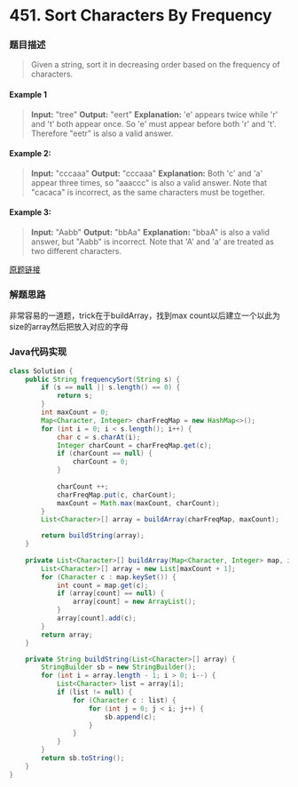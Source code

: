 # 451. Sort Characters By Frequency

### 题目描述

>Given a string, sort it in decreasing order based on the frequency of characters.

#### Example 1
>**Input:** "tree"
**Output:** "eert"
**Explanation:** 'e' appears twice while 'r' and 't' both appear once.
So 'e' must appear before both 'r' and 't'. Therefore "eetr" is also a valid answer.

#### Example 2:
>**Input:**  "cccaaa"
**Output:** "cccaaa"
**Explanation:** Both 'c' and 'a' appear three times, so "aaaccc" is also a valid answer.
Note that "cacaca" is incorrect, as the same characters must be together.

#### Example 3:
>**Input:** "Aabb"
**Output:** "bbAa"
**Explanation:** "bbaA" is also a valid answer, but "Aabb" is incorrect.
Note that 'A' and 'a' are treated as two different characters.

[原题链接](https://leetcode.com/problems/sort-characters-by-frequency/description/)


### 解题思路

非常容易的一道题，trick在于buildArray，找到max count以后建立一个以此为size的array然后把放入对应的字母
###  Java代码实现

``` java
class Solution {
    public String frequencySort(String s) {
        if (s == null || s.length() == 0) {
            return s;
        }
        int maxCount = 0;
        Map<Character, Integer> charFreqMap = new HashMap<>();
        for (int i = 0; i < s.length(); i++) {
            char c = s.charAt(i);
            Integer charCount = charFreqMap.get(c);
            if (charCount == null) {
                charCount = 0;
            }
            
            charCount ++;
            charFreqMap.put(c, charCount);
            maxCount = Math.max(maxCount, charCount);
        }
        List<Character>[] array = buildArray(charFreqMap, maxCount);

        return buildString(array);
    }
    
    private List<Character>[] buildArray(Map<Character, Integer> map, int maxCount) {
        List<Character>[] array = new List[maxCount + 1];
        for (Character c : map.keySet()) {
            int count = map.get(c);
            if (array[count] == null) {
                array[count] = new ArrayList();
            }
            array[count].add(c);
        }
        return array;
    }

    private String buildString(List<Character>[] array) {
        StringBuilder sb = new StringBuilder();
        for (int i = array.length - 1; i > 0; i--) {
            List<Character> list = array[i];
            if (list != null) {
                for (Character c : list) {
                    for (int j = 0; j < i; j++) {
                        sb.append(c);
                    }
                }
            }
        }
        return sb.toString();
    }
}
```